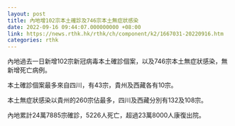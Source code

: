```yaml
---
layout: post
title: 內地增102宗本土確診及746宗本土無症狀感染
date: 2022-09-16 09:44:07.000000000 +08:00
link: https://news.rthk.hk/rthk/ch/component/k2/1667031-20220916.htm
categories: rthk
---
```


內地過去一日新增102宗新冠病毒本土確診個案，以及746宗本土無症狀感染，無新增死亡病例。

本土確診個案最多來自四川，有43宗，貴州及西藏各有10宗。

本土無症狀感染以貴州的260宗佔最多，四川及西藏分別有132及108宗。

內地累計24萬7885宗確診，5226人死亡，超過23萬8000人康復出院。
